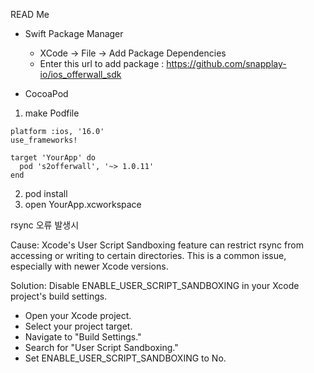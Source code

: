 READ Me

- Swift Package Manager
  - XCode -> File -> Add Package Dependencies
  - Enter this url to add package : https://github.com/snapplay-io/ios_offerwall_sdk
 
- CocoaPod
    
1. make Podfile

```
platform :ios, '16.0'
use_frameworks!

target 'YourApp' do
  pod 's2offerwall', '~> 1.0.11'
end
```

2. pod install
3. open YourApp.xcworkspace

rsync 오류 발생시

Cause: Xcode's User Script Sandboxing feature can restrict rsync from accessing or writing to certain directories. 
This is a common issue, especially with newer Xcode versions.

Solution: Disable ENABLE_USER_SCRIPT_SANDBOXING in your Xcode project's build settings.
- Open your Xcode project.
- Select your project target.
- Navigate to "Build Settings."
- Search for "User Script Sandboxing."
- Set ENABLE_USER_SCRIPT_SANDBOXING to No.
